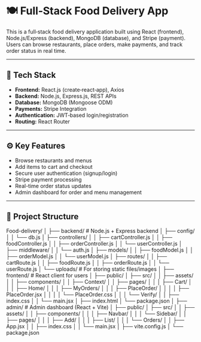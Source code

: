 # 🍽️ Full‑Stack Food Delivery App

This is a full‑stack food delivery application built using React (frontend), Node.js/Express (backend), MongoDB (database), and Stripe (payment). Users can browse restaurants, place orders, make payments, and track order status in real time.

---

## 🧩 Tech Stack

- **Frontend:** React.js (create‑react‑app), Axios
- **Backend:** Node.js, Express.js, REST APIs
- **Database:** MongoDB (Mongoose ODM)
- **Payments:** Stripe Integration
- **Authentication:** JWT‑based login/registration
- **Routing:** React Router

---

## ⚙️ Key Features

- Browse restaurants and menus
- Add items to cart and checkout
- Secure user authentication (signup/login)
- Stripe payment processing
- Real-time order status updates
- Admin dashboard for order and menu management

---

## 📁 Project Structure

Food-delivery/
│
├── backend/                      # Node.js + Express backend
│   ├── config/
│   │   └── db.js
│   ├── controllers/
│   │   ├── cartController.js
│   │   ├── foodController.js
│   │   ├── orderController.js
│   │   └── userController.js
│   ├── middleware/
│   │   └── auth.js
│   ├── models/
│   │   ├── foodModel.js
│   │   ├── orderModel.js
│   │   └── userModel.js
│   ├── routes/
│   │   ├── cartRoute.js
│   │   ├── foodRoute.js
│   │   ├── orderRoute.js
│   │   └── userRoute.js
│   └── uploads/                 # For storing static files/images
│
├── frontend/                     # React client for users
│   ├── public/
│   ├── src/
│   │   ├── assets/
│   │   ├── components/
│   │   ├── Context/
│   │   ├── pages/
│   │   │   ├── Cart/
│   │   │   ├── Home/
│   │   │   ├── MyOrders/
│   │   │   ├── PlaceOrder/
│   │   │   │   ├── PlaceOrder.jsx
│   │   │   │   └── PlaceOrder.css
│   │   │   └── Verify/
│   │   ├── index.css
│   │   └── main.jsx
│   ├── index.html
│   └── package.json
│
├── admin/                        # Admin dashboard (React + Vite)
│   ├── public/
│   ├── src/
│   │   ├── assets/
│   │   ├── components/
│   │   │   ├── Navbar/
│   │   │   └── Sidebar/
│   │   ├── pages/
│   │   │   ├── Add/
│   │   │   ├── List/
│   │   │   └── Orders/
│   │   ├── App.jsx
│   │   ├── index.css
│   │   └── main.jsx
│   ├── vite.config.js
│   └── package.json

